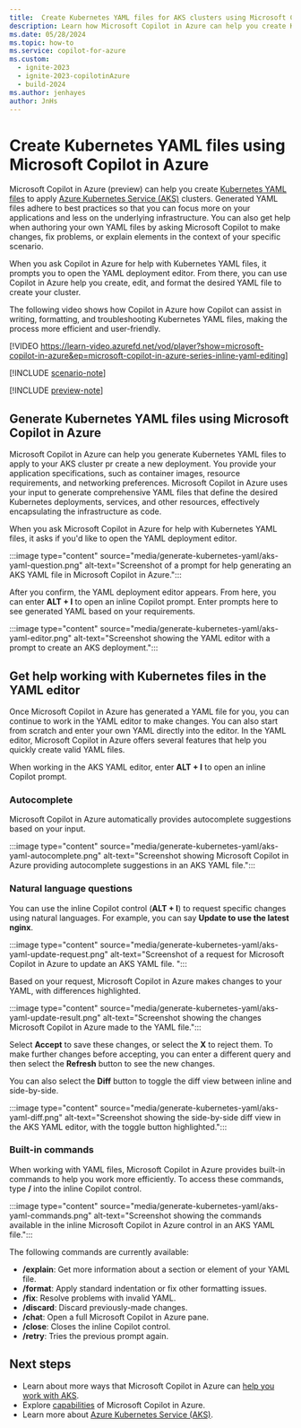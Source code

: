 ```yaml
---
title:  Create Kubernetes YAML files for AKS clusters using Microsoft Copilot in Azure
description: Learn how Microsoft Copilot in Azure can help you create Kubernetes YAML files for you to customize and use.
ms.date: 05/28/2024
ms.topic: how-to
ms.service: copilot-for-azure
ms.custom:
  - ignite-2023
  - ignite-2023-copilotinAzure
  - build-2024
ms.author: jenhayes
author: JnHs
---
```


# Create Kubernetes YAML files using Microsoft Copilot in Azure

Microsoft Copilot in Azure (preview) can help you create [Kubernetes YAML files](/azure/aks/concepts-clusters-workloads#deployments-and-yaml-manifests) to apply [Azure Kubernetes Service (AKS)](/azure/aks/intro-kubernetes) clusters. Generated YAML files adhere to best practices so that you can focus more on your applications and less on the underlying infrastructure. You can also get help when authoring your own YAML files by asking Microsoft Copilot to make changes, fix problems, or explain elements in the context of your specific scenario.

When you ask Copilot in Azure for help with Kubernetes YAML files, it prompts you to open the YAML deployment editor. From there, you can use Copilot in Azure help you create, edit, and format the desired YAML file to create your cluster.

The following video shows how Copilot in Azure how Copilot can assist in writing, formatting, and troubleshooting Kubernetes YAML files, making the process more efficient and user-friendly.

[!VIDEO https://learn-video.azurefd.net/vod/player?show=microsoft-copilot-in-azure&ep=microsoft-copilot-in-azure-series-inline-yaml-editing]

[!INCLUDE [scenario-note](includes/scenario-note.md)]

[!INCLUDE [preview-note](includes/preview-note.md)]

## Generate Kubernetes YAML files using Microsoft Copilot in Azure

Microsoft Copilot in Azure can help you generate Kubernetes YAML files to apply to your AKS cluster pr create a new deployment. You provide your application specifications, such as container images, resource requirements, and networking preferences. Microsoft Copilot in Azure uses your input to generate comprehensive YAML files that define the desired Kubernetes deployments, services, and other resources, effectively encapsulating the infrastructure as code.

When you ask Microsoft Copilot in Azure for help with Kubernetes YAML files, it asks if you'd like to open the YAML deployment editor.

 :::image type="content" source="media/generate-kubernetes-yaml/aks-yaml-question.png" alt-text="Screenshot of a prompt for help generating an AKS YAML file in Microsoft Copilot in Azure.":::

After you confirm, the YAML deployment editor appears. From here, you can enter **ALT + I** to open an inline Copilot prompt. Enter prompts here to see generated YAML based on your requirements.

:::image type="content" source="media/generate-kubernetes-yaml/aks-yaml-editor.png" alt-text="Screenshot showing the YAML editor with a prompt to create an AKS deployment.":::

## Get help working with Kubernetes files in the YAML editor

Once Microsoft Copilot in Azure has generated a YAML file for you, you can continue to work in the YAML editor to make changes. You can also start from scratch and enter your own YAML directly into the editor. In the YAML editor, Microsoft Copilot in Azure offers several features that help you quickly create valid YAML files.

When working in the AKS YAML editor, enter **ALT + I** to open an inline Copilot prompt.

### Autocomplete

Microsoft Copilot in Azure automatically provides autocomplete suggestions based on your input.

:::image type="content" source="media/generate-kubernetes-yaml/aks-yaml-autocomplete.png" alt-text="Screenshot showing Microsoft Copilot in Azure providing autocomplete suggestions in an AKS YAML file.":::

### Natural language questions

You can use the inline Copilot control (**ALT + I**) to request specific changes using natural languages. For example, you can say **Update to use the latest nginx**.

:::image type="content" source="media/generate-kubernetes-yaml/aks-yaml-update-request.png" alt-text="Screenshot of a request for Microsoft Copilot in Azure to update an AKS YAML file. ":::

Based on your request, Microsoft Copilot in Azure makes changes to your YAML, with differences highlighted.

:::image type="content" source="media/generate-kubernetes-yaml/aks-yaml-update-result.png" alt-text="Screenshot showing the changes Microsoft Copilot in Azure made to the YAML file.":::

Select **Accept** to save these changes, or select the **X** to reject them. To make further changes before accepting, you can enter a different query and then select the **Refresh** button to see the new changes.

You can also select the **Diff** button to toggle the diff view between inline and side-by-side.

:::image type="content" source="media/generate-kubernetes-yaml/aks-yaml-diff.png" alt-text="Screenshot showing the side-by-side diff view in the AKS YAML editor, with the toggle button highlighted.":::

### Built-in commands

When working with YAML files, Microsoft Copilot in Azure provides built-in commands to help you work more efficiently. To access these commands, type **/** into the inline Copilot control.

 :::image type="content" source="media/generate-kubernetes-yaml/aks-yaml-commands.png" alt-text="Screenshot showing the commands available in the inline Microsoft Copilot in Azure control in an AKS YAML file.":::

The following commands are currently available:

- **/explain**: Get more information about a section or element of your YAML file.
- **/format**: Apply standard indentation or fix other formatting issues.
- **/fix**: Resolve problems with invalid YAML.
- **/discard**: Discard previously-made changes.
- **/chat**: Open a full Microsoft Copilot in Azure pane.
- **/close**: Closes the inline Copilot control.
- **/retry**: Tries the previous prompt again.

## Next steps

- Learn about more ways that Microsoft Copilot in Azure can [help you work with AKS](work-aks-clusters.md).
- Explore [capabilities](capabilities.md) of Microsoft Copilot in Azure.
- Learn more about [Azure Kubernetes Service (AKS)](/azure/aks/intro-kubernetes).
